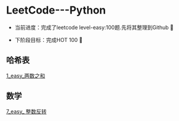 LeetCode---Python
=====

* 当前进度：完成了leetcode level-easy:100题.先将其整理到Github 🛫

* 下阶段目标：完成HOT 100 🐧

哈希表
-----
[1_easy_两数之和](https://github.com/peterpwb/leetcode---python/blob/master/1_easy_两数之和.py)

数学
-----
[7_easy_ 整数反转](https://github.com/peterpwb/leetcode---python/blob/master/7_easy_%20整数反转.py)
